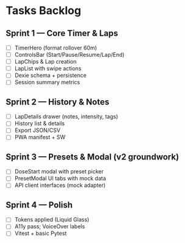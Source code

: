 # Tasks Backlog

## Sprint 1 — Core Timer & Laps
- [ ] TimerHero (format rollover 60m)
- [ ] ControlsBar (Start/Pause/Resume/Lap/End)
- [ ] LapChips & Lap creation
- [ ] LapList with swipe actions
- [ ] Dexie schema + persistence
- [ ] Session summary metrics

## Sprint 2 — History & Notes
- [ ] LapDetails drawer (notes, intensity, tags)
- [ ] History list & details
- [ ] Export JSON/CSV
- [ ] PWA manifest + SW

## Sprint 3 — Presets & Modal (v2 groundwork)
- [ ] DoseStart modal with preset picker
- [ ] PresetModal UI tabs with mock data
- [ ] API client interfaces (mock adapter)

## Sprint 4 — Polish
- [ ] Tokens applied (Liquid Glass)
- [ ] A11y pass; VoiceOver labels
- [ ] Vitest + basic Pytest
